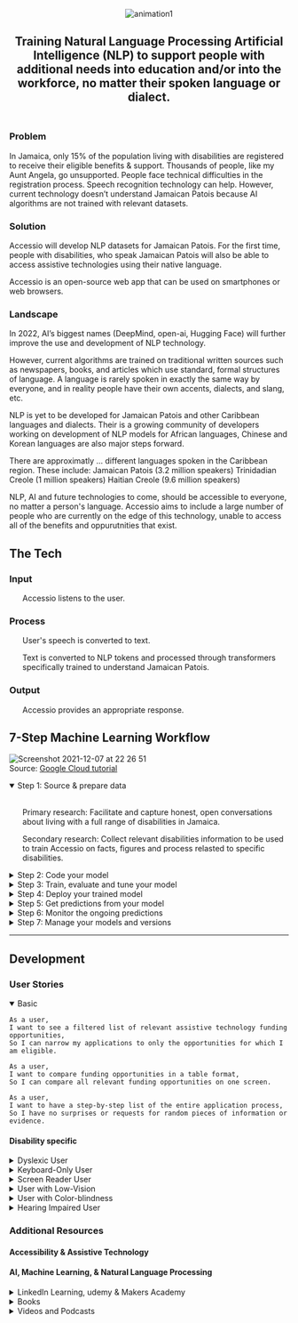 <p align="center">
<img src="https://media.giphy.com/media/IIWi4Qwtl5mM9JbMF4/giphy.gif" alt="animation1" />
</p>

<h2 align="center">Training Natural Language Processing Artificial Intelligence (NLP) to support people with additional needs into education and/or into the workforce, no matter their spoken language or dialect.<br>
<br></h2>

<h3>Problem</h3>
In Jamaica, only 15% of the population living with disabilities are registered to receive their eligible benefits & support. Thousands of people, like my Aunt Angela, go unsupported. People face technical difficulties in the registration process. Speech recognition technology can help. However, current technology doesn’t understand Jamaican Patois because AI algorithms are not trained with relevant datasets.
 
<h3>Solution</h3>

Accessio will develop NLP datasets for Jamaican Patois. For the first time, people with disabilities, who speak Jamaican Patois will also be able to access assistive technologies using their native language.

Accessio is an open-source web app that can be used on smartphones or web browsers.
 
<h3>Landscape</h3>

In 2022, AI’s biggest names (DeepMind, open-ai, Hugging Face) will further improve the use and development of NLP technology.

However, current algorithms are trained on traditional written sources such as newspapers, books, and articles which use standard, formal structures of language. A language is rarely spoken in exactly the same way by everyone, and in reality people have their own accents, dialects, and slang, etc.

NLP is yet to be developed for Jamaican Patois and other Caribbean languages and dialects. Their is a growing community of developers working on development of NLP models for African languages, Chinese and Korean languages are also major steps forward.

There are approximatly ... different languages spoken in the Caribbean region. These include:
Jamaican Patois (3.2 million speakers)
Trinidadian Creole (1 million speakers)
Haitian Creole (9.6 million speakers)

NLP, AI and future technologies to come, should be accessible to everyone, no matter a person's language. Accessio aims to include a large number of people who are currently on the edge of this technology, unable to access all of the benefits and oppurutnities that exist.

<h2>The Tech</h2>

<h3>Input</h3>
<ul>Accessio listens to the user.</ul>

<h3>Process</h3>
<ul>User's speech is converted to text.</ul>
<ul>Text is converted to NLP tokens and processed through transformers specifically trained to understand Jamaican Patois.</ul>

<h3>Output</h3>
<ul>Accessio provides an appropriate response.</ul>

<h2>7-Step Machine Learning Workflow</h2>

![Screenshot 2021-12-07 at 22 26 51](https://user-images.githubusercontent.com/61777002/145180303-22a92b9c-6d0d-4aee-a778-f0fcb40e6394.png)
<br>Source: [Google Cloud tutorial](https://cloud.google.com/ai-platform/docs/ml-solutions-overview?utm_source=youtube&utm_medium=unpaidsoc&utm_campaign=CDR_guo_aiml_nkw8ndu7mjw_010521&utm_content=description 
)

<details open>
<summary>Step 1: Source & prepare data</summary>
 <br>
<ul>Primary research: Facilitate and capture honest, open conversations about living with a full range of disabilities in Jamaica.</ul>
<ul>Secondary research: Collect relevant disabilities information to be used to train Accessio on facts, figures and process relasted to specific disabilities.</ul>
</details>

<details>
<summary>Step 2: Code your model</summary>
</details>

<details>
<summary>Step 3: Train, evaluate and tune your model</summary>
</details>

<details>
<summary>Step 4: Deploy your trained model</summary>
</details>

<details>
<summary>Step 5: Get predictions from your model</summary>
</details>

<details>
<summary>Step 6: Monitor the ongoing predictions</summary>
</details>

<details>
<summary>Step 7: Manage your models and versions</summary>
</details>

---
<h2>Development</h2>
<h3>User Stories </h3>
<details open>
<summary>Basic</summary>

```
As a user,
I want to see a filtered list of relevant assistive technology funding opportunities, 
So I can narrow my applications to only the opportunities for which I am eligible.
```
```
As a user,
I want to compare funding opportunities in a table format,
So I can compare all relevant funding opportunities on one screen.
```
```
As a user,
I want to have a step-by-step list of the entire application process,
So I have no surprises or requests for random pieces of information or evidence.
```
</details>
<h4>Disability specific</h4>
<details>
<summary>Dyslexic User</summary> 
 
```
As a dyslexic user,
I want to have a step-by-step customer journey map of the entire application process,
So I canvisualise the whole process in one image.
```
</details>
<details>
<summary>Keyboard-Only User</summary>

```
As keyboard-only user,
I want to be able to reach the main navigation links with a keyboard,
so that I can determine the different areas of the site.
```
```
As keyboard-only user,
I want the ability to reach all links (text or image), form controls and page functions,
so that I can perform an action or navigate to the place I choose.
```
```
As a keyboard-only user,
I want the ability to use the enter key to open the selected link,
so that every link on a page is accessible using a keyboard as it would be with a left mouse click.
```
```
As keyboard-only user,
I want to know where I am on the screen at all times,
so that I know what I can do and how to do it.
```
</details>
<details>
<summary>Screen Reader User</summary>

```
As a screen reader user,
I want to hear the text equivalent for each image conveying information,
so that I don’t miss any information on the page.
```
```
As a screen reader user,
I want to hear the text equivalent for each image button,
so that I will know what function it performs.
```
```
As a screen reader user,
I want to understand know what each form label is for each form field,
so that I can effectively enter the correct information in the form.
```
```
As a screen reader user,
I want to know what the column and row headers for each table cell,
so that I can understand the meaning of the data.
```
</details>
<details>
<summary>User with Low-Vision</summary>

```
As a user who has trouble reading due to low vision,
I want to be able to make the text larger on the screen,
so that I can read it.
```
</details>
<details>
<summary>User with Color-blindness</summary>

```
As a user who is color blind,
I want to have access to information conveyed in color,
so that I do not miss anything and I understand the content.
```
```
As a user who is color blind,
I want to links to be distinguishable on the page,
so that I can find the links and navigate the site.
```
```
As a user who is color blind,
I want to know what fields are required,
so that I can fill out the form.
```
</details>
<details>
<summary>Hearing Impaired User</summary>

```
As a user who is hearing-impaired,
I want a transcript of the spoken audio,
so that I can have access to all information provided in audio clips.
```
```
As a user who is hearing-impaired,
I want to turn on video captions,
so that I can understand what is being said in videos.
```
</details>
<h3>Additional Resources</h3>
<h4>Accessibility & Assistive Technology</h4>
<h4>AI, Machine Learning, & Natural Language Processing</h4>
<details>
<summary>LinkedIn Learning, udemy & Makers Academy</summary>
<ul>
  <li><a href="https://www.linkedin.com/learning/nlp-with-python-for-machine-learning-essential-training/what-you-should-know?autoAdvance=true&autoSkip=true&autoplay=true&resume=false">NLP with Python for Machine Learning Essential Training</a></li>
<li><a href="https://www.linkedin.com/learning/unit-testing-and-test-driven-development-in-python/welcome?autoAdvance=true&autoSkip=false&autoplay=true&resume=true">Unit Testing & Test Driven Development in Python</a></li>
<li><a href="https://www.linkedin.com/learning/azure-machine-learning-development-1-basic-concepts/what-you-should-know?autoAdvance=true&autoSkip=true&autoplay=true&resume=false">Azure Machine Learning Development: 1 Basic Concepts</a></li>
<li><a href="https://www.linkedin.com/learning/advanced-nlp-with-python-for-machine-learning/leveraging-the-power-of-messy-text-data?autoAdvance=true&autoSkip=false&autoplay=true&resume=true">Advanced NLP with Python for Machine Learning</a></li>
<li><a href="https://www.linkedin.com/learning/design-thinking-data-intelligence/welcome?autoAdvance=true&autoSkip=false&autoplay=true&resume=true">Design Thinking: Data Intelligence</a></li>
<li><a href="https://www.linkedin.com/learning/deep-learning-foundations-natural-language-processing-with-tensorflow/leveraging-deep-learning-for-natural-language-processing?autoAdvance=true&autoSkip=false&autoplay=true&resume=true">Deep Learning Foundations: Natural Language Processing with TensorFlow</a></li>
<li><a href="https://www.udemy.com/course/django-python-advanced/">Build a Backend REST API with Python & Django - Advanced</a></li>
<li><a href="https://makersstudents.slack.com/archives/CJ94H1P6U">Makers Algorithm course - #Algorithm channel on Slack</a></li>
</ul>
</details>
<details>
<summary>Books</summary>
<ul>
<li><a href="https://www.manning.com/books/grokking-algorithms">'Algorithms', by Grokking</a></li>
<li><a href="https://automatetheboringstuff.com/">'Automate the boring stuff with Python', by Sweigart</a></li>
</ul>
</details>
<details>
<summary>Videos and Podcasts</summary>
<ul>
<li><a href="https://www.avclub.com/black-mirror-be-right-back-1798178877">Netflix - Black Mirror: “Be Right Back”</a></li>
<li><a href="https://law.unimelb.edu.au/news/caide/black-mirrors-hated-in-the-nation-facial-recognition-is-a-weapon">Netflix - Black Mirror: “Hated in the Nation”</a></li>
<li><a href="https://www.bbc.co.uk/sounds/play/m001216j">BBC iPlayer, The Reith Lectures, Stuart Russell - Living With Artificial Intelligence</a></li>
<li><a href="https://deepmind.com/blog/article/welcome-to-the-deepmind-podcast">DeepMind</a></li>
</ul>
</details>
